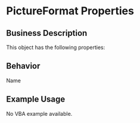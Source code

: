 # PictureFormat Properties

## Business Description
This object has the following properties:

## Behavior
Name

## Example Usage
No VBA example available.